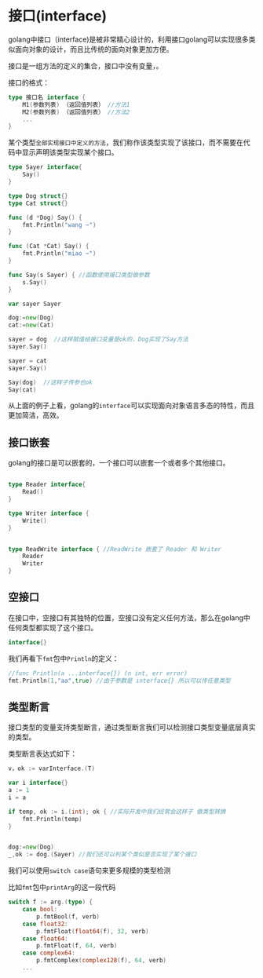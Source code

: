 # 接口(interface)

golang中接口（interface)是被非常精心设计的，利用接口golang可以实现很多类似面向对象的设计，而且比传统的面向对象更加方便。

接口是一组方法的定义的集合，接口中没有变量，。

接口的格式：

```go
type 接口名 interface {
    M1(参数列表) （返回值列表） //方法1
    M2(参数列表) （返回值列表） //方法2
    ...
}
```

某个类型`全部实现接口中定义的方法`，我们称作该类型实现了该接口，而不需要在代码中显示声明该类型实现某个接口。

```go
type Sayer interface{
    Say()
}

type Dog struct{}
type Cat struct{}

func (d *Dog) Say() {
	fmt.Println("wang ~")
}

func (Cat *Cat) Say() {
	fmt.Println("miao ~")
}

func Say(s Sayer) { //函数使用接口类型做参数
	s.Say()
}

var sayer Sayer

dog:=new(Dog)
cat:=new(Cat)

sayer = dog  //这样赋值给接口变量是ok的，Dog实现了Say方法
sayer.Say()

sayer = cat
sayer.Say()

Say(dog)  //这样子传参也ok
Say(cat)
```

从上面的例子上看，golang的`interface`可以实现面向对象语言多态的特性，而且更加简洁，高效。


## 接口嵌套

golang的接口是可以嵌套的，一个接口可以嵌套一个或者多个其他接口。

```go

type Reader interface{
    Read()
}

type Writer interface {
    Write()
} 


type ReadWrite interface { //ReadWrite 嵌套了 Reader 和 Writer
    Reader
    Writer
}
```

## 空接口

在接口中，空接口有其独特的位置，空接口没有定义任何方法，那么在golang中任何类型都实现了这个接口。

```go
interface{}
```

我们再看下`fmt`包中`Println`的定义：
```go
//func Println(a ...interface{}) (n int, err error)
fmt.Println(1,"aa",true) //由于参数是 interface{} 所以可以传任意类型
```

## 类型断言

接口类型的变量支持类型断言，通过类型断言我们可以检测接口类型变量底层真实的类型。

类型断言表达式如下：

```go
v，ok := varInterface.(T) 
```


```go
var i interface{}
a := 1
i = a

if temp, ok := i.(int); ok { //实际开发中我们经常会这样子 做类型转换
	fmt.Println(temp)
}


dog:=new(Dog)
_,ok := dog.(Sayer) //我们还可以判某个类似是否实现了某个接口
```

我们可以使用`switch case`语句来更多规模的类型检测

比如`fmt`包中`printArg`的这一段代码

```go
switch f := arg.(type) {
	case bool:
		p.fmtBool(f, verb)
	case float32:
		p.fmtFloat(float64(f), 32, verb)
	case float64:
		p.fmtFloat(f, 64, verb)
    case complex64:
        p.fmtComplex(complex128(f), 64, verb)
    ...
```